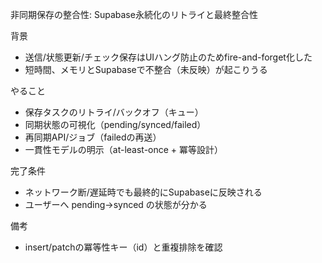 非同期保存の整合性: Supabase永続化のリトライと最終整合性

背景
- 送信/状態更新/チェック保存はUIハング防止のためfire-and-forget化した
- 短時間、メモリとSupabaseで不整合（未反映）が起こりうる

やること
- 保存タスクのリトライ/バックオフ（キュー）
- 同期状態の可視化（pending/synced/failed）
- 再同期API/ジョブ（failedの再送）
- 一貫性モデルの明示（at-least-once + 冪等設計）

完了条件
- ネットワーク断/遅延時でも最終的にSupabaseに反映される
- ユーザーへ pending→synced の状態が分かる

備考
- insert/patchの冪等性キー（id）と重複排除を確認

